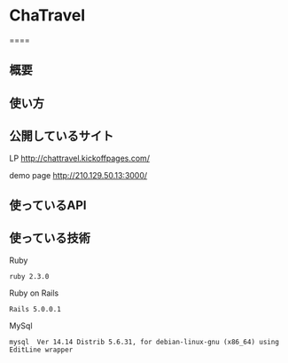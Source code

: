 # ChaTravel
====

## 概要


## 使い方


## 公開しているサイト
LP http://chattravel.kickoffpages.com/

demo page http://210.129.50.13:3000/

## 使っているAPI


## 使っている技術
Ruby
```
ruby 2.3.0
```
Ruby on Rails
```
Rails 5.0.0.1
```
MySql
```
mysql  Ver 14.14 Distrib 5.6.31, for debian-linux-gnu (x86_64) using  EditLine wrapper
```

